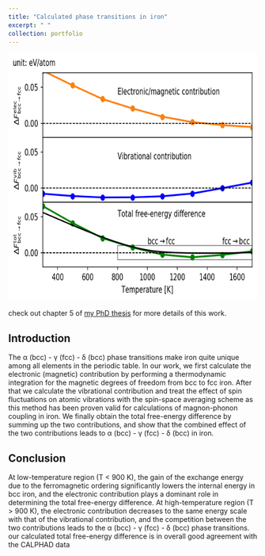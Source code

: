 ```yaml
---
title: "Calculated phase transitions in iron"
excerpt: " "
collection: portfolio
---
```


<p align="center">
<img src="/images/free_energy_mag+vib.png" width="800" height="500" >
</p>

check out chapter 5 of [my PhD thesis](https://d-nb.info/1211178536/34) for more details of this work. 

## Introduction
The α (bcc) - γ (fcc) - δ (bcc) phase transitions make iron quite unique among all
elements in the periodic table. In our work, we first calculate the electronic (magnetic) contribution by performing a thermodynamic integration for the magnetic degrees of freedom from bcc to fcc iron. After that we calculate the vibrational contribution and treat the effect
of spin fluctuations on atomic vibrations with the spin-space averaging scheme as this method has been proven valid for calculations of magnon-phonon coupling
in iron. We finally obtain the total free-energy difference by summing up the two contributions, and show that the combined effect of the two contributions
leads to α (bcc) - γ (fcc) - δ (bcc) in iron.

## Conclusion
At low-temperature region (T < 900 K), the gain of the exchange energy due to the
ferromagnetic ordering significantly lowers the internal energy in bcc iron, and the
electronic contribution plays a dominant role in determining the total free-energy
difference. At high-temperature region (T > 900 K), the electronic contribution
decreases to the same energy scale with that of the vibrational contribution, and
the competition between the two contributions leads to the α (bcc) - γ (fcc) -
δ (bcc) phase transitions. our calculated total free-energy difference is in overall good
agreement with the CALPHAD data
